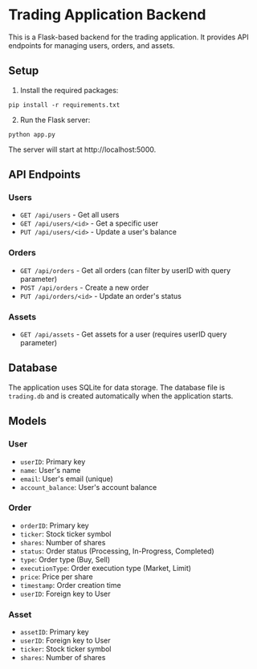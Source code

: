 
# Trading Application Backend

This is a Flask-based backend for the trading application. It provides API endpoints for managing users, orders, and assets.

## Setup

1. Install the required packages:
```
pip install -r requirements.txt
```

2. Run the Flask server:
```
python app.py
```

The server will start at http://localhost:5000.

## API Endpoints

### Users
- `GET /api/users` - Get all users
- `GET /api/users/<id>` - Get a specific user
- `PUT /api/users/<id>` - Update a user's balance

### Orders
- `GET /api/orders` - Get all orders (can filter by userID with query parameter)
- `POST /api/orders` - Create a new order
- `PUT /api/orders/<id>` - Update an order's status

### Assets
- `GET /api/assets` - Get assets for a user (requires userID query parameter)

## Database

The application uses SQLite for data storage. The database file is `trading.db` and is created automatically when the application starts.

## Models

### User
- `userID`: Primary key
- `name`: User's name
- `email`: User's email (unique)
- `account_balance`: User's account balance

### Order
- `orderID`: Primary key
- `ticker`: Stock ticker symbol
- `shares`: Number of shares
- `status`: Order status (Processing, In-Progress, Completed)
- `type`: Order type (Buy, Sell)
- `executionType`: Order execution type (Market, Limit)
- `price`: Price per share
- `timestamp`: Order creation time
- `userID`: Foreign key to User

### Asset
- `assetID`: Primary key
- `userID`: Foreign key to User
- `ticker`: Stock ticker symbol
- `shares`: Number of shares
